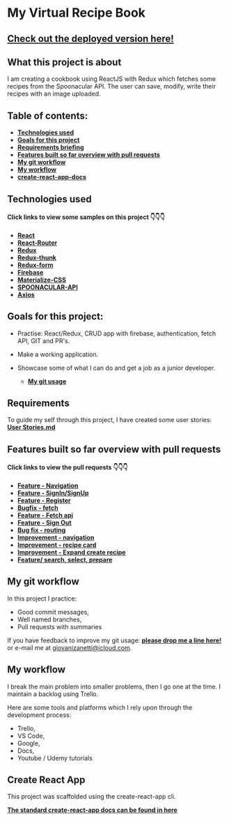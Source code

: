 # My Virtual Recipe Book

## [Check out the deployed version here!](https://virtualrecipebook.netlify.com)


## What this project is about

I am creating a cookbook using ReactJS with Redux which fetches some recipes from the Spoonacular API.
The user can save, modify, write their recipes with an image uploaded.  

## Table of contents:

- **[Technologies used](#technologies-used)**
- **[Goals for this project](#goals-for-this-project)**
- **[Requirements briefing](#requirements)**
- **[Features built so far overview with pull requests](#features-built-so-far-overview-with-pull-requests)**
- **[My git workflow](#my-git-workflow)**
- **[My workflow](#my-workflow)**
- **[create-react-app-docs](#create-react-app)**

## Technologies used

#### Click links to view some samples on this project 👇👇👇

- **[React](./src/components/recipe/RecipeList/index.js)**
- **[React-Router](.src/Router.js)**
- **[Redux](./src/reducers/recipes.js)**
- **[Redux-thunk](./src/actions/recipeActions.js)**
- **[Redux-form](./src/components/recipe/RecipeForm/index.js)**
- **[Firebase](https://firebase.google.com/)**
- **[Materialize-CSS](https://materializecss.com/)**
- **[SPOONACULAR-API](https://rapidapi.com/spoonacular/api/recipe-food-nutrition/details)**
- **[Axios](https://github.com/axios/axios)**

## Goals for this project:

- Practise: React/Redux, CRUD app with firebase, authentication, fetch API, GIT and PR's.
- Make a working application. 
- Showcase some of what I can do and get a job as a junior developer.

  - **[My git usage](#my-git-workflow)**


## Requirements

To guide my self through this project, I have created some user stories: **[User Stories.md](./userStories.md)**


## Features built so far overview with pull requests

#### Click links to view the pull requests 👇👇👇

- **[Feature - Navigation](https://github.com/giovanizanetti/MY-VIRTUAL-RECIPE-BOOK/pull/1)**
- **[Feature - SignIn/SignUp](https://github.com/giovanizanetti/MY-VIRTUAL-RECIPE-BOOK/pull/2)**
- **[Feature - Register](https://github.com/giovanizanetti/MY-VIRTUAL-RECIPE-BOOK/pull/3)**
- **[Bugfix - fetch](https://github.com/giovanizanetti/MY-VIRTUAL-RECIPE-BOOK/pull/4)**
- **[Feature - Fetch api](https://github.com/giovanizanetti/MY-VIRTUAL-RECIPE-BOOK/pull/5)**
- **[Feature - Sign Out](https://github.com/giovanizanetti/MY-VIRTUAL-RECIPE-BOOK/pull/8)**
- **[Bug fix - routing](https://github.com/giovanizanetti/MY-VIRTUAL-RECIPE-BOOK/pull/11)**
- **[Improvement - navigation](https://github.com/giovanizanetti/MY-VIRTUAL-RECIPE-BOOK/pull/12)**
- **[Improvement - recipe card](https://github.com/giovanizanetti/MY-VIRTUAL-RECIPE-BOOK/pull/14)**
- **[Improvement - Expand create recipe](https://github.com/giovanizanetti/MY-VIRTUAL-RECIPE-BOOK/pull/16)**
- **[Feature/ search, select, prepare](https://github.com/giovanizanetti/MY-VIRTUAL-RECIPE-BOOK/pull/18)**


## My git workflow

In this project I practice:

- Good commit messages,
- Well named branches,
- Pull requests with summaries

If you have feedback to improve my git usage: **[please drop me a line here!](https://www.linkedin.com/in/giovani-zanetti-ab664a24/)** or e-mail me at giovanizanetti@icloud.com.


## My workflow

I break the main problem into smaller problems, then I go one at the time.
I maintain a backlog using Trello. 

Here are some tools and platforms which I rely upon through the development process:
  - Trello,
  - VS Code,
  - Google,
  - Docs,
  - Youtube / Udemy tutorials

## Create React App

This project was scaffolded using the create-react-app cli.

**[The standard create-react-app docs can be found in here](./create-react-app-docs.md)**



